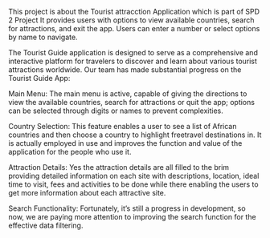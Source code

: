 This project is about the Tourist attracction Application which is part of SPD 2 Project
 It provides users with options to view available countries, search for attractions, and exit the app. Users can enter a number or select options by name to navigate.

The Tourist Guide application is designed to serve as a comprehensive and interactive platform for travelers to discover and learn about various tourist attractions worldwide. 
Our team has made substantial progress on the Tourist Guide App:

Main Menu: The main menu is active, capable of giving the directions to view the available countries, search for attractions or quit the app; options can be selected through digits or names to prevent complexities.

Country Selection: This feature enables a user to see a list of African countries and then choose a country to highlight freetravel destinations in. It is actually employed in use and improves the function and value of the application for the people who use it.

Attraction Details: Yes the attraction details are all filled to the brim providing detailed information on each site with descriptions, location, ideal time to visit, fees and activities to be done while there enabling the users to get more information about each attractive site.

Search Functionality: Fortunately, it’s still a progress in development, so now, we are paying more attention to improving the search function for the effective data filtering.
